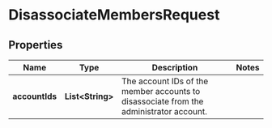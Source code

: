

# DisassociateMembersRequest


## Properties

| Name | Type | Description | Notes |
|------------ | ------------- | ------------- | -------------|
|**accountIds** | **List&lt;String&gt;** | The account IDs of the member accounts to disassociate from the administrator account. |  |




